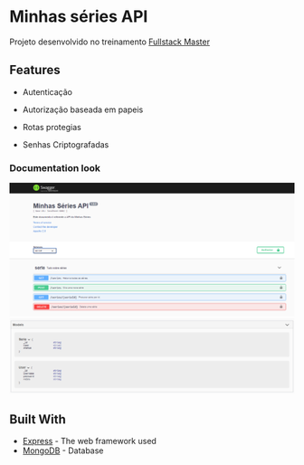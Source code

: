 # Minhas séries API

Projeto desenvolvido no treinamento [Fullstack Master](https://www.devpleno.com)

## Features

- Autenticação

- Autorização baseada em papeis

- Rotas protegias

- Senhas Criptografadas

### Documentation look

<img src="/img/swagger.png">
  <br/>
<img src="/img/swagger2.png">

## Built With

- [Express](https://expressjs.com/pt-br/) - The web framework used
- [MongoDB](https://www.mongodb.com/) - Database
